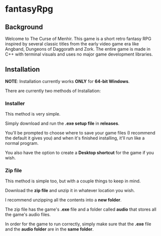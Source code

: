 # fantasyRpg
 
## Background

Welcome to The Curse of Menhir. This game is a short retro fantasy RPG inspired by several classic titles from the early video game era like Angband, Dungeons of Daggorath and Zork. The entire game is made in C++ with terminal visuals and uses no major game development libraries.

## Installation

**NOTE**: Installation currently works **ONLY** for **64-bit Windows**.

There are currently two methods of Installation:

### Installer

This method is very simple. 

Simply download and run the **.exe setup file** in **releases**. 

You'll be prompted to choose where to save your game files (I recommend the default it gives you) and when it's finished installing, it'll run like a normal program. 

You also have the option to create a **Desktop shortcut** for the game if you wish.  

### Zip file

This method is simple too, but with a couple things to keep in mind. 

Download the **zip file** and unzip it in whatever location you wish. 

I recommend unzipping all the contents into a **new folder**. 

The zip file has the game's **.exe** file and a folder called **audio** that stores all the game's audio files. 

In order for the game to run correctly, simply make sure that the **.exe** file and the **audio folder** are in the **same folder**. 

